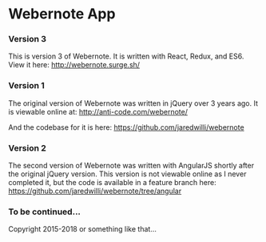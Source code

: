 # Webernote App

### Version 3
This is version 3 of Webernote. It is written with React, Redux, and ES6. View it here:
http://webernote.surge.sh/


### Version 1
The original version of Webernote was written in jQuery over 3 years ago. It is viewable online at:
http://anti-code.com/webernote/ 

And the codebase for it is here:
https://github.com/jaredwilli/webernote

### Version 2
The second version of Webernote was written with AngularJS shortly after the original jQuery version.
This version is not viewable online as I never completed it, but the code is available in a feature branch here:
https://github.com/jaredwilli/webernote/tree/angular


### To be continued...

Copyright 2015-2018 or something like that...
